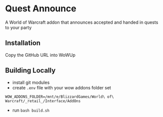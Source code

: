 # Quest Announce
A World of Warcraft addon that announces accepted and handed in quests to your party

## Installation
Copy the GitHub URL into WoWUp

## Building Locally
- install git modules
- create `.env` file with your wow addons folder set
```
WOW_ADDONS_FOLDER=/mnt/e/BlizzardGames/World\ of\ Warcraft/_retail_/Interface/AddOns
```
- run `bash build.sh`
